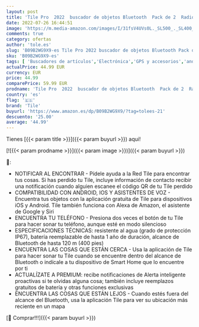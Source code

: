 ```yaml
---
layout: post
title: 'Tile Pro  2022  buscador de objetos Bluetooth  Pack de 2  Radio búsqueda 120m  compatible con Alexa  Google Smart Home  iOS  Android  Busca llaves  mandos a distancia y más  Negro/Blanco'
date: 2022-07-26 16:44:51
image: 'https://m.media-amazon.com/images/I/31fsV4UVs0L._SL500_._SL400_.jpg'
comments: true
category: ofertas
author: 'tole.es'
slug: 'B09B2WG9X9-es Tile Pro 2022 buscador de objetos Bluetooth Pack de 2...'
sku: 'B09B2WG9X9-es'
tags: [ 'Buscadores de artículos','Electrónica','GPS y accesorios','android','tile','🇪🇸', ]
actualPrice: 44.99 EUR
currency: EUR
price: 44.99
comparePrice: 59.99 EUR
prodname: 'Tile Pro  2022  buscador de objetos Bluetooth  Pack de 2  Radio búsqueda 120m  compatible con Alexa  Google Smart Home  iOS  Android  Busca llaves  mandos a distancia y más  Negro/Blanco'
country: 'es'
flag: '🇪🇸'
brand: 'Tile'
buyurl: 'https://www.amazon.es/dp/B09B2WG9X9/?tag=tolees-21'
descuento: '25.00'
average: '44.99'
---
```


Tienes [{{< param title >}}]({{< param buyurl >}}) aqui!

[![{{< param prodname >}}]({{< param image >}})]({{< param buyurl >}})

🔎:

- NOTIFICAR AL ENCONTRAR - Pídele ayuda a la Red Tile para encontrar tus cosas. Si has perdido tu Tile, incluye información de contacto recibir una notificación cuando alguien escanee el código QR de tu Tile perdido
- COMPATIBILIDAD CON ANDROID, IOS Y ASISTENTES DE VOZ - Encuentra tus objetos con la aplicación gratuita de Tile para dispositivos iOS y Android. Tile también funciona con Alexa de Amazon, el asistente de Google y Siri
- ENCUENTRA TU TELÉFONO - Presiona dos veces el botón de tu Tile para hacer sonar tu teléfono, aunque esté en modo silencioso
- ESPECIFICACIONES TÉCNICAS: resistente al agua (grado de protección IP67), batería reemplazable de hasta 1 año de duración, alcance de Bluetooth de hasta 120 m (400 pies)
- ENCUENTRA LAS COSAS QUE ESTÁN CERCA - Usa la aplicación de Tile para hacer sonar tu Tile cuando se encuentre dentro del alcance de Bluetooth o indícale a tu dispositivo de Smart Home que lo encuentre por ti
- ACTUALÍZATE A PREMIUM: recibe notificaciones de Alerta inteligente proactivas si te olvidas alguna cosa; también incluye reemplazos gratuitos de batería y otras funciones exclusivas
- ENCUENTRA LAS COSAS QUE ESTÁN LEJOS - Cuando estés fuera del alcance del Bluetooth, usa la aplicación Tile para ver su ubicación más reciente en un mapa

[🛒 Comprar!!!]({{< param buyurl >}})
